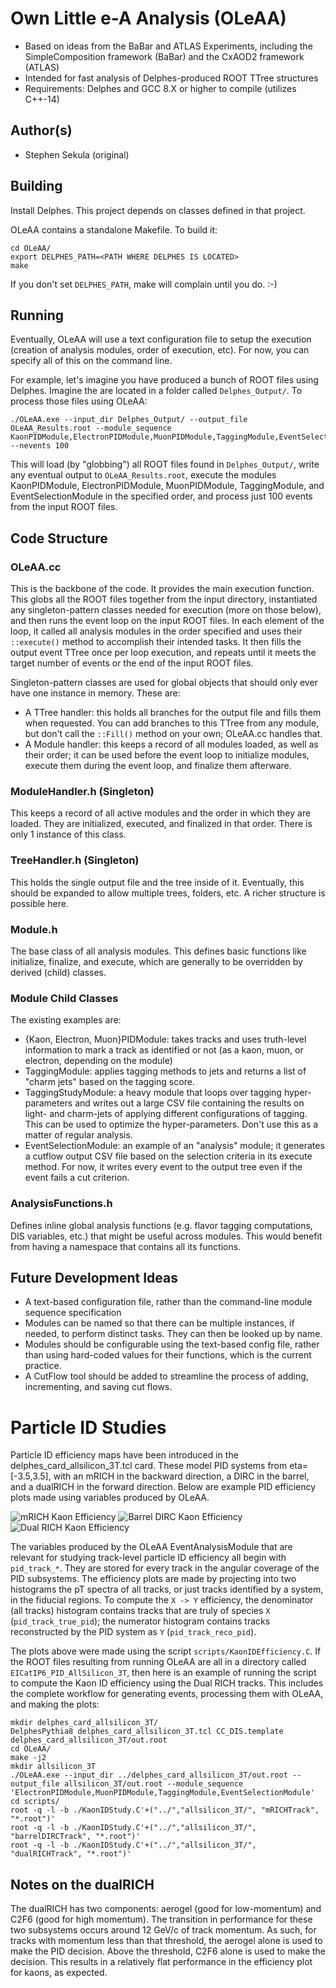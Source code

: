 # Own Little e-A Analysis (OLeAA)

* Based on ideas from the BaBar and ATLAS Experiments, including the SimpleComposition framework (BaBar) and the CxAOD2 framework (ATLAS)
* Intended for fast analysis of Delphes-produced ROOT TTree structures
* Requirements: Delphes and GCC 8.X or higher to compile (utilizes C++-14)

## Author(s)

* Stephen Sekula (original)

## Building

Install Delphes. This project depends on classes defined in that project.

OLeAA contains a standalone Makefile. To build it:

```
cd OLeAA/
export DELPHES_PATH=<PATH WHERE DELPHES IS LOCATED>
make
```

If you don't set ```DELPHES_PATH```, make will complain until you do. :-)

## Running

Eventually, OLeAA will use a text configuration file to setup the execution (creation of analysis modules, order of execution, etc). For now, you can specify all of this on the command line.

For example, let's imagine you have produced a bunch of ROOT files using Delphes. Imagine the are located in a folder called ```Delphes_Output/```. To process those files using OLeAA:

```
./OLeAA.exe --input_dir Delphes_Output/ --output_file OLeAA_Results.root --module_sequence KaonPIDModule,ElectronPIDModule,MuonPIDModule,TaggingModule,EventSelectionModule --nevents 100
```

This will load (by "globbing") all ROOT files found in ```Delphes_Output/```, write any eventual output to ```OLeAA_Results.root```, execute the modules KaonPIDModule, ElectronPIDModule, MuonPIDModule, TaggingModule, and EventSelectionModule in the specified order, and process just 100 events from the input ROOT files.

## Code Structure

### OLeAA.cc

This is the backbone of the code. It provides the main execution function. This globs all the ROOT files together from the input directory, instantiated any singleton-pattern classes needed for execution (more on those below), and then runs the event loop on the input ROOT files. In each element of the loop, it called all analysis modules in the order specified and uses their ```::execute()``` method to accomplish their intended tasks. It then fills the output event TTree once per loop execution, and repeats until it meets the target number of events or the end of the input ROOT files.

Singleton-pattern classes are used for global objects that should only ever have one instance in memory. These are:

* A TTree handler: this holds all branches for the output file and fills them when requested. You can add branches to this TTree from any module, but don't call the ```::Fill()``` method on your own; OLeAA.cc handles that.
* A Module handler: this keeps a record of all modules loaded, as well as their order; it can be used before the event loop to initialize modules, execute them during the event loop, and finalize them afterware.

### ModuleHandler.h (Singleton)

This keeps a record of all active modules and the order in which they are loaded. They are initialized, executed, and finalized in that order. There is only 1 instance of this class.

### TreeHandler.h (Singleton)

This holds the single output file and the tree inside of it. Eventually, this should be expanded to allow multiple trees, folders, etc. A richer structure is possible here.

### Module.h

The base class of all analysis modules. This defines basic functions like initialize, finalize, and execute, which are generally to be overridden by derived (child) classes.

### Module Child Classes

The existing examples are:

* {Kaon, Electron, Muon}PIDModule: takes tracks and uses truth-level information to mark a track as identified or not (as a kaon, muon, or electron, depending on the module)
* TaggingModule: applies tagging methods to jets and returns a list of "charm jets" based on the tagging score.
* TaggingStudyModule: a heavy module that loops over tagging hyper-parameters and writes out a large CSV file containing the results on light- and charm-jets of applying different configurations of tagging. This can be used to optimize the hyper-parameters. Don't use this as a matter of regular analysis.
* EventSelectionModule: an example of an "analysis" module; it generates a cutflow output CSV file based on the selection criteria in its execute method. For now, it writes every event to the output tree even if the event fails a cut criterion. 

### AnalysisFunctions.h

Defines inline global analysis functions (e.g. flavor tagging computations, DIS variables, etc.) that might be useful across modules. This would benefit from having a namespace that contains all its functions.


## Future Development Ideas

* A text-based configuration file, rather than the command-line module sequence specification
* Modules can be named so that there can be multiple instances, if needed, to perform distinct tasks. They can then be looked up by name.
* Modules should be configurable using the text-based config file, rather than using hard-coded values for their functions, which is the current practice.
* A CutFlow tool should be added to streamline the process of adding, incrementing, and saving cut flows.

# Particle ID Studies

Particle ID efficiency maps have been introduced in the delphes_card_allsilicon_3T.tcl card. These model PID systems from eta=[-3.5,3.5], with an mRICH in the backward direction, a DIRC in the barrel, and a dualRICH in the forward direction. Below are example PID efficiency plots made using variables produced by OLeAA.

![mRICH Kaon Efficiency](plots/mRICHTrack_KaonIDStudy.png)
![Barrel DIRC Kaon Efficiency](plots/barrelDIRCTrack_KaonIDStudy.png)
![Dual RICH Kaon Efficiency](plots/dualRICHTrack_KaonIDStudy.png)

The variables produced by the OLeAA EventAnalysisModule that are relevant for studying track-level particle ID efficiency all begin with ```pid_track_*```. They are stored for every track in the angular coverage of the PID subsystems. The efficiency plots are made by projecting into two histograms the pT spectra of all tracks, or just tracks identified by a system, in the fiducial regions. To compute the ```X -> Y``` efficiency, the denominator (all tracks) histogram contains tracks that are truly of species ```X``` (```pid_track_true_pid```); the numerator histogram contains tracks reconstructed by the PID system as ```Y``` (```pid_track_reco_pid```).

The plots above were made using the script ```scripts/KaonIDEfficiency.C```. If the ROOT files resulting from running OLeAA are all in a directory called ```EICatIP6_PID_AllSilicon_3T```, then here is an example of running the script to compute the Kaon ID efficiency using the Dual RICH tracks. This includes the complete workflow for generating events, processing them with OLeAA, and making the plots:

```
mkdir delphes_card_allsilicon_3T/
DelphesPythia8 delphes_card_allsilicon_3T.tcl CC_DIS.template delphes_card_allsilicon_3T/out.root
cd OLeAA/
make -j2
mkdir allsilicon_3T
./OLeAA.exe --input_dir ../delphes_card_allsilicon_3T/out.root --output_file allsilicon_3T/out.root --module_sequence 'ElectronPIDModule,MuonPIDModule,TaggingModule,EventSelectionModule'
cd scripts/
root -q -l -b ./KaonIDStudy.C'+("../","allsilicon_3T/", "mRICHTrack", "*.root")'
root -q -l -b ./KaonIDStudy.C'+("../","allsilicon_3T/", "barrelDIRCTrack", "*.root")'
root -q -l -b ./KaonIDStudy.C'+("../","allsilicon_3T/", "dualRICHTrack", "*.root")'
```

## Notes on the dualRICH

The dualRICH has two components: aerogel (good for low-momentum) and C2F6 (good for high momentum). The transition in performance for these two subsystems occurs around 12 GeV/c of track momentum. As such, for tracks with momentum less than that threshold, the aerogel alone is used to make the PID decision. Above the threshold, C2F6 alone is used to make the decision. This results in a relatively flat performance in the efficiency plot for kaons, as expected.






